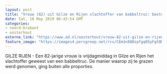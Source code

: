 ```yaml
---
layout: post
title: "Vrouw (82) uit Gilze en Rijen slachtoffer van babbeltruc: bestolen op begraafplaats"
date: Sat, 18 May 2019 06:43:54 GMT
categories: 
- noord-brabant 
- oosterhout 
externe_link: "https://www.ad.nl/oosterhout/vrouw-82-uit-gilze-en-rijen-slachtoffer-van-babbeltruc-bestolen-op-begraafplaats~a8d456d8/"
feature_image: "https://images4.persgroep.net/rcs/CEm1n0Q0zpfgqO5yFgtQMQ3s-Cc/diocontent/114571912/_fitwidth/400/?appId=21791a8992982cd8da851550a453bd7f&quality=0.7"
---
```


GILZE RIJEN - Een 82-jarige vrouw is vrijdagmiddag in Gilze en Rijen het slachtoffer geweest van een babbeltruc. De manier waarop zij te grazen werd genomen, ging buiten alle proporties.
